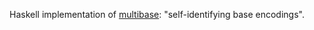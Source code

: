 Haskell implementation of [multibase](https://github.com/multiformats/multibase): "self-identifying base encodings".
